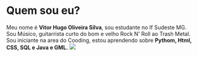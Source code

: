 <html>
<h1>Quem sou eu?</h1>
  Meu nome é <b>Vitor Hugo Oliveira Silva</b>, sou estudante no If Sudeste MG. 
Sou Músico, guitarrista curto do bom e velho Rock N' Roll ao Trash Metal. Sou iniciante na area do
Cooding, estou aprendendo sobre <b>Pythom, Html, CSS, SQL e Java e GML.</b>
<img src="/home/13825827658/Downloads/slash.jpg">

</html>
